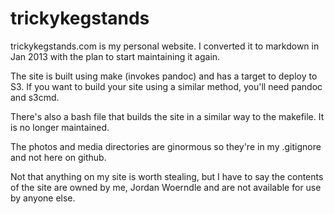 trickykegstands
===============

trickykegstands.com is my personal website. I converted it to markdown in Jan 2013 with the plan to start maintaining it again. 

The site is built using make (invokes pandoc) and has a target to deploy to S3. If you want to build your site using a similar method, you'll need pandoc and s3cmd.

There's also a bash file that builds the site in a similar way to the makefile. It is no longer maintained.

The photos and media directories are ginormous so they're in my .gitignore and not here on github.

Not that anything on my site is worth stealing, but I have to say the contents of the site are owned by me, Jordan Woerndle and are not available for use by anyone else.
